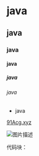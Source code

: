# java
## java

### java

#### java

##### java

###### java

- java


[91Acg.xyz](https://www.matools.com/api/java8)

![图片描述](https://www.bing.com/images/search?view=detailV2&ccid=l7Dy%2bz3h&id=409CF41B513DF0967C7C57517F5C6A334D81F187&thid=OIP.l7Dy-z3hxqm-Pt5vXcM08gHaEK&mediaurl=https%3a%2f%2fi0.hdslb.com%2fbfs%2farticle%2f27d62cafcd6ce434971277d2c805630bab11a7d9.jpg&exph=1056&expw=1880&q=vscode%e8%83%8c%e6%99%af%e5%9b%be&simid=608019545378681806&FORM=IRPRST&ck=E3E8F9DCC21A076A239D83BE1ABFE2F0&selectedIndex=0)

代码块：

